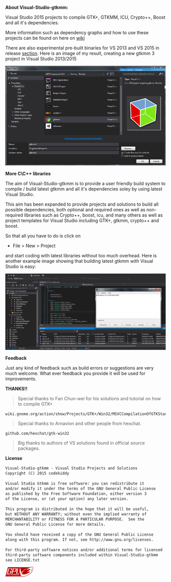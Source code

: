 **About Visual-Studio-gtkmm:**

Visual Studio 2015 projects to compile GTK+, GTKMM, ICU, Crypto++, Boost and all it's dependencies.

More information such as dependency graphs and how to use these projects
can be found on here on [wiki](https://github.com/codekiddy2/Visual-Studio-gtkmm/wiki)

There are also experimental pre-built binaries for VS 2013 and VS 2015 in release [section](https://github.com/codekiddy2/Visual-Studio-gtkmm/releases).
Here is an image of my result, creating a new gtkmm 3 project in Visual Studio 2013/2015

![alt tag](https://raw.githubusercontent.com/codekiddy2/Visual-Studio-gtkmm/master/readme/images/gtkmm%20visual%20studio.png)

**More C\C++ libraries**

The aim of Visual-Studio-gtkmm is to provide a user friendly build system to compile / build latest gtkmm
and all it's dependencies soley by using latest Visual Studio.

This aim has been expanded to provide projects and solutions to build all possible dependencies, both optional
and required ones as well as non-required libraries such as Crypto++, boost, icu, and many others
as well as project templates for Visual Studio including GTK+, gtkmm, crypto++ and boost.

So that all you have to do is click on

* File > New > Project

and start coding with latest libraries without too much overhead.
Here is another example image showing that building latest gtkmm with Visual Studio is easy:

![alt tag](https://raw.githubusercontent.com/codekiddy2/Visual-Studio-gtkmm/master/readme/images/gtkmm%20visual%20studio2.png)


**Feedback**

Just any kind of feedback such as build errors or suggestions are very much welcome.
What ever feedback you provide it will be used for improvements.


**THANKS!!**

>Special thanks to Fan Chun-wei for his solutions and tutorial on how to compile GTK+
	
	wiki.gnome.org/action/show/Projects/GTK+/Win32/MSVCCompilationOfGTKStack

>Special thanks to Arnavion and other people from hexchat.
	
	github.com/hexchat/gtk-win32

>Big thanks to authors of VS solutions found in official source packages.


**License**

	Visual-Studio-gtkmm - Visual Studio Projects and Solutions
	Copyright (C) 2015 codekiddy

	Visual Studio Gtkmm is free software: you can redistribute it
	and/or modify it under the terms of the GNU General Public License
	as published by the Free Software Foundation, either version 3
	of the License, or (at your option) any later version.

	This program is distributed in the hope that it will be useful,
	but WITHOUT ANY WARRANTY; without even the implied warranty of
	MERCHANTABILITY or FITNESS FOR A PARTICULAR PURPOSE.  See the
	GNU General Public License for more details.

	You should have received a copy of the GNU General Public License
	along with this program. If not, see http://www.gnu.org/licenses.
	
	For third-party software notices and/or additional terms for licensed
	third-party software components included within Visual-Studio-gtkmm
	see LICENSE.txt
	
![](https://raw.githubusercontent.com/codekiddy2/Visual-Studio-gtkmm/msvc-140/readme/images/gplv3.png)
